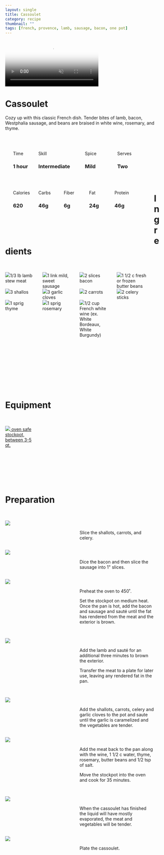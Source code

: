 ```yaml
---
layout: single
title: Cassoulet
category: recipe
thumbnail: ""
tags: [french, provence, lamb, sausage, bacon, one pot]
---
```

<div class="backgroundvideo">
  <video autoplay loop muted class="banner__video" poster="/images/sopadetortilla8.jpeg">
    <source src="" type="video/mp4"></video>
  <div class="overlay"> <h1> Cassoulet </h1></div>
</div>

Cozy up with this classic French dish. Tender bites of lamb, bacon, Westphalia sausage, and beans are braised in white wine, rosemary, and thyme.

<div id= "recipedetails">
<div id= "time"> Time </div>
<div id= "skill"> Skill </div>
<div id= "spice"> Spice </div>
<div id= "serves"> Serves </div>
</div>

<div id= "recipenumbers">
<div id= "time"><h3> 1 hour</h3> </div>
<div id= "skill"><h3> Intermediate</h3> </div>
<div id= "spice"><h3> Mild</h3> </div>
<div id= "serves"><h3> Two </h3> </div>
</div>

<div id= "nutritiondetails">
<div id="calories"> Calories </div>
<div id="carbs"> Carbs </div>
<div id="fiber"> Fiber </div>
<div id="fat"> Fat </div>
<div id="protein"> Protein </div>
</div>

<div id= "nutritionnumbers">
<div id="calories"><h3> 620</h3> </div>
<div id="carbs"><h3> 46g</h3> </div>
<div id="fiber"><h3> 6g</h3> </div>
<div id="fat"><h3> 24g</h3> </div>
<div id="protein"><h3> 46g</h3> </div>
</div>

<div id= "ingredienthdr">
<h1>Ingredients</h1>
</div>

<div id="ingredients">
<div id="ingredientone"><img src="/images/lambstewmeat.png"/>1/3 lb lamb stew meat </div>
<div id="ingredienttwo"><img src="/images/sausage.png"/>1 link mild, sweet sausage</div>
<div id="ingredientthree"><img src="/images/2bacon.png"/>2 slices bacon</div>
<div id="ingredientfour"><img src="/images/butterbeans.png"/>1 1/2 c fresh or frozen butter beans</div>
</div>

<div id="ingredients">
<div id="ingredientone"><img src="/images/3shallos.png"/>3 shallos</div>
<div id="ingredienttwo"><img src="/images/3garlic.png"/>3 garlic cloves</div>
<div id="ingredientthree"><img src="/images/2carrots.png"/>2 carrots</div>
<div id="ingredientfour"><img src="/images/2celery.png"/>2 celery sticks</div>
</div>

<div id="ingredients">
<div id="ingredientone"><img src="/images/ingredients/thyme.png"/>1 sprig thyme</div>
<div id="ingredienttwo"><img src="/images/ingredients/rosemary.png"/>1 sprig rosemary</div>
<div id="ingredientthree"><img src="/images/ingredients/whitewine.png"/>1/2 cup French white wine (ex. White Bordeaux, White Burgundy)</div>
</div>

<div id= "equipmenthdr">
<h1>Equipment</h1>
</div>

<div id="equipment">
<div id="equipmentone"><a href="https://www.amazon.com/Creuset-Signature-Round-French-Truffle/dp/B0076NOFSC/ref=as_li_ss_tl?s=kitchen&rps=1&ie=UTF8&qid=1481598867&sr=1-38&keywords=le+creuset&refinements=p_85:2470955011&th=1&linkCode=ll1&tag=cilalime09-20&linkId=b006520d939a82b80abca523f804e092"><img src="/images/equipment/stockpot.png"/> oven safe stockpot, between 3-5 qt. </a></div>
</div>

<div id="preparation">
<h1>Preparation</h1>
</div>

<div id="instruction">
<div id="image"><img src="/images/cassoulet1.jpeg"/> </div>
<div id="step">Slice the shallots, carrots, and celery.</div>
</div>

<div id="instruction">
<div id="image"><img src="/images/cassoulet2.jpeg"/> </div>
<div id="step">Dice the bacon and then slice the sausage into 1" slices.</div>
</div>

<div id="instruction">
<div id="image"><img src="/images/cassoulet3.jpeg"/> </div>
<div id="step">Preheat the oven to 450˚. <p>Set the stockpot on medium heat. Once the pan is hot, add the bacon and sausage and sauté until the fat has rendered from the meat and the exterior is brown.</p></div>
</div>

<div id="instruction">
<div id="image"><img src="/images/cassoulet4.jpeg"/> </div>
<div id="step">	Add the lamb and sauté for an additional three minutes to brown the exterior. <p>Transfer the meat to a plate for later use, leaving any rendered fat in the pan.</p></div>
</div>

<div id="instruction">
<div id="image"><img src="/images/cassoulet5.jpeg"/> </div>
<div id="step">Add the shallots, carrots, celery and garlic cloves to the pot and saute until the garlic is caramelized and the vegetables are tender.</div>
</div>

<div id="instruction">
<div id="image"><img src="/images/cassoulet6.jpeg"/> </div>
<div id="step">Add the meat back to the pan along with the wine, 1 1/2 c water, thyme, rosemary, butter beans and 1/2 tsp of salt. <p> Move the stockpot into the oven and cook for 35 minutes.</p></div>
</div>

<div id="instruction">
<div id="image"><img src="/images/cassoulet7.jpeg"/> </div>
<div id="step">When the cassoulet has finished the liquid will have mostly evaporated, the meat and vegetables will be tender. </div>
</div>

<div id="instruction">
<div id="image"><img src="/images/cassoulet8.jpeg"/> </div>
<div id="step">Plate the cassoulet.</div>
</div>

<style>
#backgroundvideo {
  position: absolute;
  z-index:0; }
  
#banner__video {
    margin-left: -200px;
    position: relative; }

#overlay {
   position: absolute; 
   margin-top: 300px;
   z-index: 10; }

#recipedetails { width: 90%; display:inline-block; float: left; margin-left: 5%; margin-top: 50px;}
#time { width: 26%; float: left;}
#skill { width: 26%; float: left; margin-left: 2%;}
#spice { width: 16%; float: left; margin-left: 2%;}
#serves { width 16%; float: left; margin-left: 2%;}
.clear {clear:both;}

#recipenumbers {width: 90%; display:inline-block; float: left; margin-left: 5%;}
#time { width: 16%; float: left;}
#skill { width: 31%; float: left; margin-left: 2%;}
#spice { width: 21%; float: left; margin-left: 2%;}
#serves { width 16%; float: left; margin-left: 2%;}
.clear {clear:both;}

#nutritiondetails { width: 90%; display:inline-block; float: left; margin-left: 5%; margin-top: 50px;}
#calories { width: 18%; float: left;}
#carbs { width: 18%; float: left; margin-left: 0%;}
#fiber { width: 18%; float: left; margin-left: 0%;}
#fat { width: 18%; float: left; margin-left: 0%;}
#protein { width: 18%; float: left; margin-left: 0%;}
.clear {clear:both;}

#nutritionnumbers { width: 90%; display:inline-block; float: left; margin-left: 5%; margin-bottom: 100px;}
#calories { width: 18%; float: left;}
#carbs { width: 18%; float: left; margin-left: 0%;}
#fiber { width: 18%; float: left; margin-left: 0%;}
#fat { width: 18%; float: left; margin-left: 0%;}
#protein { width: 18%; float: left; margin-left: 0%;}
.clear {clear:both;}

#ingredienthdr { margin-top:200px; margin-bottom: 50px; font-family: $serif;}

#ingredients { width: 95%; display:inline-block;}
#ingredientone { width: 20%; float:left;}
#ingredienttwo { width: 20%; float:left; margin-left: 5%;}
#ingredientthree { width:20%; float:left; margin-left: 5%;}
#ingredientfour { width:20%; float:left; margin-left: 5%;}
.clear {clear:both;}

#equipmenthdr { margin-top:200px; margin-bottom:50px; font-family: $serif;}

#equipment { width: 95%; display:inline-block;}
#equipmentone { width: 20%; float:left;}
#equipmenttwo { width: 20%; float:left; margin-left: 5%;}
#equipmentthree { width:20%; float:left; margin-left: 5%;}
#equipmentfour { width:20%; float:left; margin-left: 5%;}
.clear {clear:both;}

#preparation { margin-top: 150px; margin-bottom: 50px; font-family: $serif;}

#instruction { width:95%; display:inline-block;}
#image { width: 40%; float:left;}
#step { width: 50%; float:right; margin-top: 30px; margin-bottom: 30px;}
.clear {clear:both;}`

</style>


